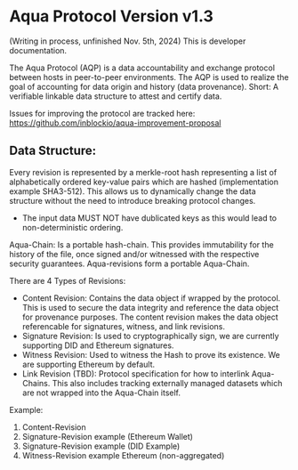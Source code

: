 # Aqua Protocol Version v1.3
(Writing in process, unfinished Nov. 5th, 2024)
This is developer documentation.

The Aqua Protocol (AQP) is a data accountability and exchange protocol between hosts in peer-to-peer environments. The AQP is used to realize the goal of accounting for data origin and history (data provenance). Short: A verifiable linkable data structure to attest and certify data.

Issues for improving the protocol are tracked here: https://github.com/inblockio/aqua-improvement-proposal

## Data Structure:

Every revision is represented by a merkle-root hash representing a list of alphabetically ordered key-value pairs which are hashed (implementation example SHA3-512). This allows us to dynamically change the data structure without the need to introduce breaking protocol changes.

  * The input data MUST NOT have dublicated keys as this would lead to non-deterministic ordering.

Aqua-Chain: Is a portable hash-chain. This provides immutability for the history of the file, once signed and/or witnessed with the respective security guarantees.
Aqua-revisions form a portable Aqua-Chain.

There are 4 Types of Revisions:
  * Content Revision: Contains the data object if wrapped by the protocol. This is used to secure the data integrity and reference the data object for provenance purposes. The content revision makes the data object referencable for signatures, witness, and link revisions.
  * Signature Revision: Is used to cryptographically sign, we are currently supporting DID and Ethereum signatures.
  * Witness Revision: Used to witness the Hash to prove its existence. We are supporting Ethereum by default.
  * Link Revision (TBD): Protocol specification for how to interlink Aqua-Chains. This also includes tracking externally managed datasets which are not wrapped into the Aqua-Chain itself.

Example:

1. Content-Revision
2. Signature-Revision example (Ethereum Wallet)
3. Signature-Revision example (DID Example)
4. Witness-Revision example Ethereum (non-aggregated)

